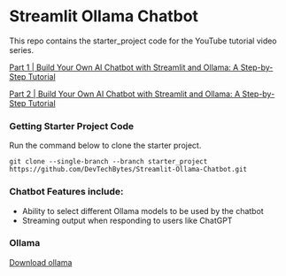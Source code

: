 # Streamlit Ollama Chatbot

This repo contains the starter_project code for the YouTube tutorial video series.

<a href="https://youtu.be/BA0656SdODU" target="_blank"> Part 1 | Build Your Own AI Chatbot with Streamlit and Ollama: A Step-by-Step Tutorial</a>

<a href="https://youtu.be/vDD_L0ab-FY" target="_blank">Part 2 | Build Your Own AI Chatbot with Streamlit and Ollama: A Step-by-Step Tutorial</a>

### Getting Starter Project Code

Run the command below to clone the starter project.

```
git clone --single-branch --branch starter_project https://github.com/DevTechBytes/Streamlit-Ollama-Chatbot.git
```

### Chatbot Features include:
- Ability to select different Ollama models to be used by the chatbot
- Streaming output when responding to users like ChatGPT

### Ollama 
<a href="https://ollama.com/download">Download ollama</a>